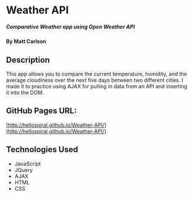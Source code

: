 # Weather API

##### Comparative Weather app using Open Weather API

#### By **Matt Carlson**

## Description

This app allows you to compare the current temperature, humidity, and the average cloudiness over the next five days between two different cities.
I made it to practice using AJAX for pulling in data from an API and inserting it into the DOM.

## GitHub Pages URL:

[http://hellospiral.github.io/Weather-API/](http://hellospiral.github.io/Weather-API/)

## Technologies Used

* JavaScript
* JQuery
* AJAX
* HTML
* CSS
